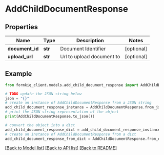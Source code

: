 # AddChildDocumentResponse


## Properties

Name | Type | Description | Notes
------------ | ------------- | ------------- | -------------
**document_id** | **str** | Document Identifier | [optional] 
**upload_url** | **str** | Url to upload document to | [optional] 

## Example

```python
from formkiq_client.models.add_child_document_response import AddChildDocumentResponse

# TODO update the JSON string below
json = "{}"
# create an instance of AddChildDocumentResponse from a JSON string
add_child_document_response_instance = AddChildDocumentResponse.from_json(json)
# print the JSON string representation of the object
print(AddChildDocumentResponse.to_json())

# convert the object into a dict
add_child_document_response_dict = add_child_document_response_instance.to_dict()
# create an instance of AddChildDocumentResponse from a dict
add_child_document_response_from_dict = AddChildDocumentResponse.from_dict(add_child_document_response_dict)
```
[[Back to Model list]](../README.md#documentation-for-models) [[Back to API list]](../README.md#documentation-for-api-endpoints) [[Back to README]](../README.md)



